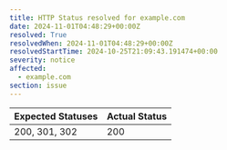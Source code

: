 ```yaml
---
title: HTTP Status resolved for example.com
date: 2024-11-01T04:48:29+00:00Z
resolved: True
resolvedWhen: 2024-11-01T04:48:29+00:00Z
resolvedStartTime: 2024-10-25T21:09:43.191474+00:00
severity: notice
affected:
  - example.com
section: issue
---
```


| Expected Statuses | Actual Status  |
|-------------------|----------------|
| 200, 301, 302 | 200 |
